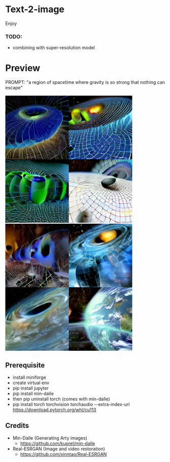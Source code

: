# Text-2-image
Enjoy

### TODO:
- combining with super-resolution model

# Preview
PROMPT: "a region of spacetime where gravity is so strong that nothing can escape"
<br/>
<br/>
<img src="notebooks/data/image_2.png" width="400">
<img src="notebooks/data/image_4.png" width="400">

## Prerequisite
- install miniforge
- create virtual env
- pip install jupyter
- pip install min-dalle
- then pip uninstall torch (comes with min-dalle)
- pip install torch torchvision torchaudio --extra-index-url https://download.pytorch.org/whl/cu113


## Credits
- Min-Dalle (Generating Arty images)
  - https://github.com/kuprel/min-dalle
- Real-ESRGAN (Image and video restoration)
  - https://github.com/xinntao/Real-ESRGAN